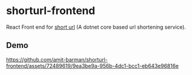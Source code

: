 # shorturl-frontend

React Front end for [short url](https://github.com/amit-barman/shorturl-backend) (A dotnet core based url shortening service).

## Demo


https://github.com/amit-barman/shorturl-frontend/assets/72489619/9ea3be9a-956b-4dc1-bcc1-eb643e96816e

